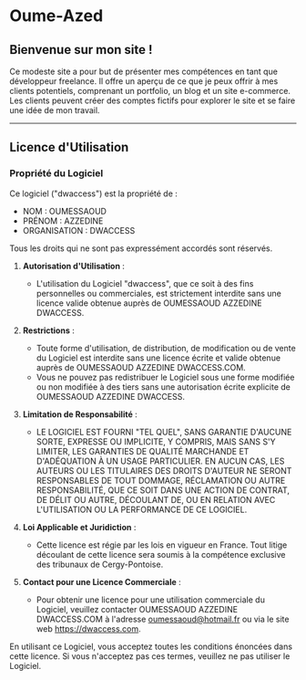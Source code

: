 # Oume-Azed

## Bienvenue sur mon site !

Ce modeste site a pour but de présenter mes compétences en tant que développeur freelance. Il offre un aperçu de ce que je peux offrir à mes clients potentiels, comprenant un portfolio, un blog et un site e-commerce. Les clients peuvent créer des comptes fictifs pour explorer le site et se faire une idée de mon travail.

---

## Licence d'Utilisation

### Propriété du Logiciel

Ce logiciel ("dwaccess") est la propriété de :
- NOM : OUMESSAOUD
- PRÉNOM : AZZEDINE
- ORGANISATION : DWACCESS

Tous les droits qui ne sont pas expressément accordés sont réservés.

1. **Autorisation d'Utilisation** :
   - L'utilisation du Logiciel "dwaccess", que ce soit à des fins personnelles ou commerciales, est strictement interdite sans une licence valide obtenue auprès de OUMESSAOUD AZZEDINE DWACCESS.

2. **Restrictions** :
   - Toute forme d'utilisation, de distribution, de modification ou de vente du Logiciel est interdite sans une licence écrite et valide obtenue auprès de OUMESSAOUD AZZEDINE DWACCESS.COM.
   - Vous ne pouvez pas redistribuer le Logiciel sous une forme modifiée ou non modifiée à des tiers sans une autorisation écrite explicite de OUMESSAOUD AZZEDINE DWACCESS.

3. **Limitation de Responsabilité** :
   - LE LOGICIEL EST FOURNI "TEL QUEL", SANS GARANTIE D'AUCUNE SORTE, EXPRESSE OU IMPLICITE, Y COMPRIS, MAIS SANS S'Y LIMITER, LES GARANTIES DE QUALITÉ MARCHANDE ET D'ADÉQUATION À UN USAGE PARTICULIER. EN AUCUN CAS, LES AUTEURS OU LES TITULAIRES DES DROITS D'AUTEUR NE SERONT RESPONSABLES DE TOUT DOMMAGE, RÉCLAMATION OU AUTRE RESPONSABILITÉ, QUE CE SOIT DANS UNE ACTION DE CONTRAT, DE DÉLIT OU AUTRE, DÉCOULANT DE, OU EN RELATION AVEC L'UTILISATION OU LA PERFORMANCE DE CE LOGICIEL.

4. **Loi Applicable et Juridiction** :
   - Cette licence est régie par les lois en vigueur en France. Tout litige découlant de cette licence sera soumis à la compétence exclusive des tribunaux de Cergy-Pontoise.

5. **Contact pour une Licence Commerciale** :
   - Pour obtenir une licence pour une utilisation commerciale du Logiciel, veuillez contacter OUMESSAOUD AZZEDINE DWACCESS.COM à l'adresse oumessaoud@hotmail.fr ou via le site web https://dwaccess.com.

En utilisant ce Logiciel, vous acceptez toutes les conditions énoncées dans cette licence. Si vous n'acceptez pas ces termes, veuillez ne pas utiliser le Logiciel.